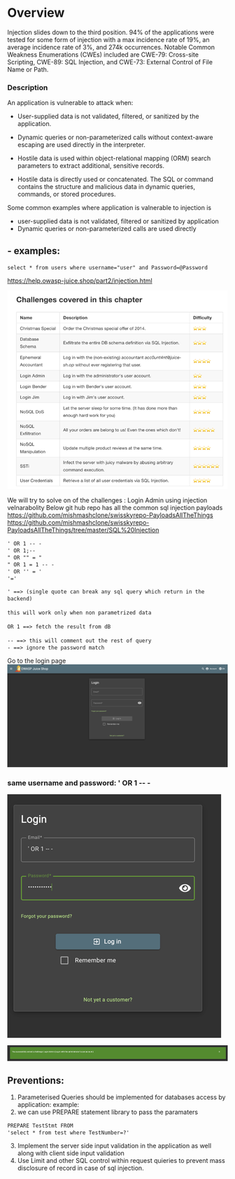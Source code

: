 # Overview
Injection slides down to the third position. 94% of the applications were tested for some form of injection with a max incidence rate of 19%, an average incidence rate of 3%, and 274k occurrences. Notable Common Weakness Enumerations (CWEs) included are CWE-79: Cross-site Scripting, CWE-89: SQL Injection, and CWE-73: External Control of File Name or Path.

### Description
An application is vulnerable to attack when:
-   User-supplied data is not validated, filtered, or sanitized by the application.

-   Dynamic queries or non-parameterized calls without context-aware escaping are used directly in the interpreter.

-   Hostile data is used within object-relational mapping (ORM) search parameters to extract additional, sensitive records.

-   Hostile data is directly used or concatenated. The SQL or command contains the structure and malicious data in dynamic queries, commands, or stored procedures.

Some common examples where application is valnerable to injection is 
-   user-supplied data is not validated, filtered or sanitized by application
-   Dynamic queries or non-parameterized calls are used directly
## -   examples:
```commandline
select * from users where username="user" and Password=@Password
```

https://help.owasp-juice.shop/part2/injection.html

![img_5.png](img_5.png)

We will try to solve on of the challenges : Login Admin using injection velnarabolity
Below git hub repo has all the common sql injection payloads
https://github.com/mishmashclone/swisskyrepo-PayloadsAllTheThings
https://github.com/mishmashclone/swisskyrepo-PayloadsAllTheThings/tree/master/SQL%20Injection
```commandline
' OR 1 -- -
' OR 1;-- 
" OR "" = "
" OR 1 = 1 -- -
' OR '' = '
'='
```

```commandline
' ==> (single quote can break any sql query which return in the backend)

this will work only when non parametrized data

OR 1 ==> fetch the result from dB

-- ==> this will comment out the rest of query
- ==> ignore the password match
```
Go to the login page
![img_6.png](img_6.png)

### same username and password: ' OR 1 -- -
![img_7.png](img_7.png)

![img_8.png](img_8.png)


## Preventions:

1. Parameterised Queries should be implemented for databases access by application:
example:
2. we can use PREPARE statement library to pass the paramaters 
````commandline
PREPARE TestStmt FROM
'select * from test where TestNumber=?'
````
3. Implement the server side input validation in the application as well along with client side input validation
4. Use Limit and other SQL control within request quieries to prevent mass disclosure of record in case of sql injection.


